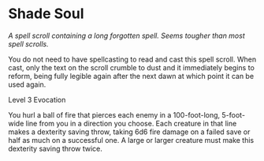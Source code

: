# Shade Soul

*A spell scroll containing a long forgotten spell. Seems tougher than most spell scrolls.*

You do not need to have spellcasting to read and cast this spell scroll. When cast, only the text on the scroll crumble to dust and it immediately begins to reform, being fully legible again after the next dawn at which point it can be used again.

Level 3 Evocation

You hurl a ball of fire that pierces each enemy in a 100-foot-long, 5-foot-wide line from you in a direction you choose. Each creature in that line makes a dexterity saving throw, taking 6d6 fire damage on a failed save or half as much on a successful one. A large or larger creature must make this dexterity saving throw twice.

